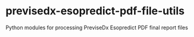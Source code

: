 # previsedx-esopredict-pdf-file-utils
Python modules for processing PreviseDx Esopredict PDF final report files
